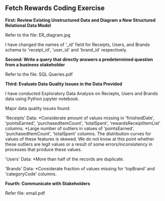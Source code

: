 ## Fetch Rewards Coding Exercise

**First: Review Existing Unstructured Data and Diagram a New Structured Relational Data Model**

Refer to the file: ER_diagram.jpg

I have changed the names of '_id' field for Receipts, Users, and Brands schema to 'receipt_id', 'user_id' and 'brand_id' respectively.

**Second: Write a query that directly answers a predetermined question from a business stakeholder**

Refer to the file: SQL Queries.pdf

**Third: Evaluate Data Quality Issues in the Data Provided**

I have conducted Exploratory Data Analysis on Reciepts, Users and Brands data using Python jupyter notebook.

Major data quality issues found:

'Receipts' Data:
*Considerate amount of values missing in 'finishedDate', 'pointsEarned', 'purchasedItemCount', 'totalSpent', 'rewardsReceiptItemList' columns.
*Large number of outliers in values of 'pointsEarned', 'purchasedItemCount', 'totalSpent' columns. The distribution curves for values of these features is skewed. We do not know at this point whether these outliers are legit values or a result of some errors/inconsistency in processes that produce these values.

'Users' Data:
*More than half of the records are duplicate.

'Brands' Data:
*Considerate fraction of values missing for 'topBrand' and 'categoryCode' columns.

**Fourth: Communicate with Stakeholders**

Refer file: email.pdf
